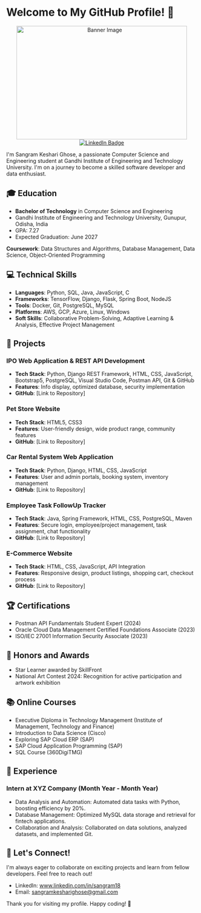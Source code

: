 # Welcome to My GitHub Profile! 👋

<div align="center">
  <img src="https://pplx-res.cloudinary.com/image/upload/v1727357241/user_uploads/mbwlkrjrf/my-sty-photo.jpg" alt="Banner Image" width="450" height="300">
</div>
<div align="center">
  <a href="https://in.linkedin.com/in/sangram18">
    <img src="https://img.shields.io/badge/LinkedIn-Sangram%20Keshari%20Ghose-blue?style=for-the-badge&logo=linkedin" alt="LinkedIn Badge">
  </a>
</div>

I'm Sangram Keshari Ghose, a passionate Computer Science and Engineering student at Gandhi Institute of Engineering and Technology University. I'm on a journey to become a skilled software developer and data enthusiast.

## 🎓 Education

- **Bachelor of Technology** in Computer Science and Engineering
- Gandhi Institute of Engineering and Technology University, Gunupur, Odisha, India
- GPA: 7.27
- Expected Graduation: June 2027

**Coursework**: Data Structures and Algorithms, Database Management, Data Science, Object-Oriented Programming

## 💻 Technical Skills

- **Languages**: Python, SQL, Java, JavaScript, C
- **Frameworks**: TensorFlow, Django, Flask, Spring Boot, NodeJS
- **Tools**: Docker, Git, PostgreSQL, MySQL
- **Platforms**: AWS, GCP, Azure, Linux, Windows
- **Soft Skills**: Collaborative Problem-Solving, Adaptive Learning & Analysis, Effective Project Management

## 🚀 Projects

### IPO Web Application & REST API Development
- **Tech Stack**: Python, Django REST Framework, HTML, CSS, JavaScript, Bootstrap5, PostgreSQL, Visual Studio Code, Postman API, Git & GitHub
- **Features**: Info display, optimized database, security implementation
- **GitHub**: [Link to Repository]

### Pet Store Website
- **Tech Stack**: HTML5, CSS3
- **Features**: User-friendly design, wide product range, community features
- **GitHub**: [Link to Repository]

### Car Rental System Web Application
- **Tech Stack**: Python, Django, HTML, CSS, JavaScript
- **Features**: User and admin portals, booking system, inventory management
- **GitHub**: [Link to Repository]

### Employee Task FollowUp Tracker
- **Tech Stack**: Java, Spring Framework, HTML, CSS, PostgreSQL, Maven
- **Features**: Secure login, employee/project management, task assignment, chat functionality
- **GitHub**: [Link to Repository]

### E-Commerce Website
- **Tech Stack**: HTML, CSS, JavaScript, API Integration
- **Features**: Responsive design, product listings, shopping cart, checkout process
- **GitHub**: [Link to Repository]

## 🏆 Certifications

- Postman API Fundamentals Student Expert (2024)
- Oracle Cloud Data Management Certified Foundations Associate (2023)
- ISO/IEC 27001 Information Security Associate (2023)

## 🌟 Honors and Awards

- Star Learner awarded by SkillFront
- National Art Contest 2024: Recognition for active participation and artwork exhibition

## 📚 Online Courses

- Executive Diploma in Technology Management (Institute of Management, Technology and Finance)
- Introduction to Data Science (Cisco)
- Exploring SAP Cloud ERP (SAP)
- SAP Cloud Application Programming (SAP)
- SQL Course (360DigiTMG)

## 💼 Experience

### Intern at XYZ Company (Month Year - Month Year)
- Data Analysis and Automation: Automated data tasks with Python, boosting efficiency by 20%.
- Database Management: Optimized MySQL data storage and retrieval for fintech applications.
- Collaboration and Analysis: Collaborated on data solutions, analyzed datasets, and implemented Git.

## 🤝 Let's Connect!

I'm always eager to collaborate on exciting projects and learn from fellow developers. Feel free to reach out!

- LinkedIn: www.linkedin.com/in/sangram18
- Email: sangramkesharighose@gmail.com

Thank you for visiting my profile. Happy coding! 🚀
